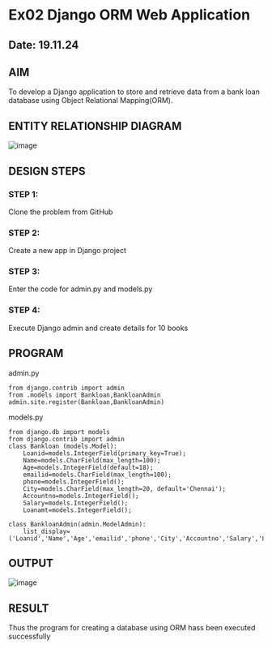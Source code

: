 # Ex02 Django ORM Web Application
## Date: 19.11.24

## AIM
To develop a Django application to store and retrieve data from a bank loan database using Object Relational Mapping(ORM).

## ENTITY RELATIONSHIP DIAGRAM

![image](https://github.com/user-attachments/assets/161ee610-bf66-4e29-875f-09fdf14eba67)


## DESIGN STEPS

### STEP 1:
Clone the problem from GitHub

### STEP 2:
Create a new app in Django project

### STEP 3:
Enter the code for admin.py and models.py

### STEP 4:
Execute Django admin and create details for 10 books

## PROGRAM
admin.py
```
from django.contrib import admin
from .models import Bankloan,BankloanAdmin
admin.site.register(Bankloan,BankloanAdmin)
```
models.py
```
from django.db import models
from django.contrib import admin
class Bankloan (models.Model):
    Loanid=models.IntegerField(primary_key=True);
    Name=models.CharField(max_length=100);
    Age=models.IntegerField(default=18);
    emailid=models.CharField(max_length=100);
    phone=models.IntegerField();
    City=models.CharField(max_length=20, default='Chennai');
    Accountno=models.IntegerField();
    Salary=models.IntegerField();
    Loanamt=models.IntegerField();

class BankloanAdmin(admin.ModelAdmin):
    list_display=('Loanid','Name','Age','emailid','phone','City','Accountno','Salary','Loanamt')
```
## OUTPUT

![image](https://github.com/user-attachments/assets/e3ea497c-2c0e-4657-9d96-1c079e52b2fc)


## RESULT
Thus the program for creating a database using ORM hass been executed successfully
